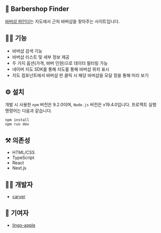 ## 💈 Barbershop Finder

[바버샵 파인더](https://barbershop.divdivdiv.com)는 지도에서 근처 바버샵을 찾아주는 사이트입니다.

## 🧚‍♂️ 기능

- 바버샵 검색 기능
- 바버샵 리스트 및 세부 정보 제공
- 두 가지 옵션(가격, 바버 인원)으로 데이터 필터링 가능
- 네이버 지도 SDK를 통해 지도를 통해 바버샵 위치 표시
- 지도 컴포넌트에서 바버샵 핀 클릭 시 해당 바버샵을 모달 창을 통해 미리 보기

## ⚙️ 설치

개발 시 사용한 `npm` 버전은 9.2.0이며, `Node.js` 버전은 v19.4.0입니다. 프로젝트 실행 명령어는 다음과 같습니다.

```shell
npm install
npm run dev
```

## ⚒️ 의존성

- HTML/CSS
- TypeScript
- React
- Next.js

## 👨‍💻 개발자

- [carver](https://github.com/minumsa)

## 🤝 기여자

- [lingo-apple](https://github.com/lingo-apple)
